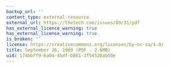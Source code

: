 ```yaml
---
backup_url: ''
content_type: external-resource
external_url: https://thetech.com/issues/89/31/pdf
has_external_licence_warning: true
has_external_license_warning: true
is_broken: ''
license: https://creativecommons.org/licenses/by-nc-sa/4.0/
title: September 26, 1969 (PDF - 2.6MB)
uid: 174bbff9-6a04-4bdf-b861-3f5452bab50e
---
```

